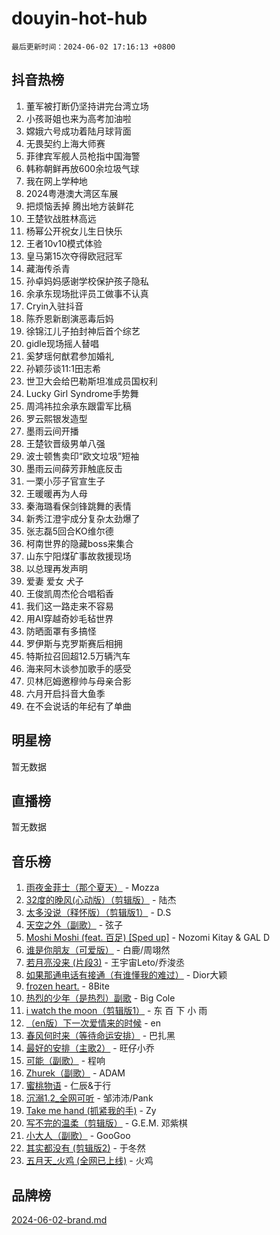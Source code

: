 # douyin-hot-hub

`最后更新时间：2024-06-02 17:16:13 +0800`

## 抖音热榜

1. 董军被打断仍坚持讲完台湾立场
1. 小孩哥姐也来为高考加油啦
1. 嫦娥六号成功着陆月球背面
1. 无畏契约上海大师赛
1. 菲律宾军舰人员枪指中国海警
1. 韩称朝鲜再放600余垃圾气球
1. 我在网上学种地
1. 2024粤港澳大湾区车展
1. 把烦恼丢掉 腾出地方装鲜花
1. 王楚钦战胜林高远
1. 杨幂公开祝女儿生日快乐
1. 王者10v10模式体验
1. 皇马第15次夺得欧冠冠军
1. 藏海传杀青
1. 孙卓妈妈感谢学校保护孩子隐私
1. 余承东现场批评员工做事不认真
1. Cryin入驻抖音
1. 陈乔恩新剧演恶毒后妈
1. 徐锦江儿子拍封神后首个综艺
1. gidle现场摇人替唱
1. 奚梦瑶何猷君参加婚礼
1. 孙颖莎谈11:1田志希
1. 世卫大会给巴勒斯坦准成员国权利
1. Lucky Girl Syndrome手势舞
1. 周鸿祎拉余承东跟雷军比稿
1. 罗云熙银发造型
1. 墨雨云间开播
1. 王楚钦晋级男单八强
1. 波士顿售卖印“欧文垃圾”短袖
1. 墨雨云间薛芳菲触底反击
1. 一栗小莎子官宣生子
1. 王暖暖再为人母
1. 秦海璐看保剑锋跳舞的表情
1. 新秀江澄宇成分复杂太劲爆了
1. 张志磊5回合KO维尔德
1. 柯南世界的隐藏boss来集合
1. 山东宁阳煤矿事故救援现场
1. 以总理再发声明
1. 爱妻 爱女 犬子
1. 王俊凯周杰伦合唱稻香
1. 我们这一路走来不容易
1. 用AI穿越奇妙毛毡世界
1. 防晒面罩有多搞怪
1. 罗伊斯与克罗斯赛后相拥
1. 特斯拉召回超12.5万辆汽车
1. 海来阿木谈参加歌手的感受
1. 贝林厄姆邀穆帅与母亲合影
1. 六月开启抖音大鱼季
1. 在不会说话的年纪有了单曲

## 明星榜

暂无数据

## 直播榜

暂无数据

## 音乐榜

1. [雨夜金菲士（那个夏天）](https://sf5-hl-cdn-tos.douyinstatic.com/obj/tos-cn-ve-2774/osPmPLDWQBBE2Z6bftCgYwkFaF4pEYEneXaZQs) - Mozza
1. [32度的晚风(心动版）（剪辑版）](https://sf6-cdn-tos.douyinstatic.com/obj/tos-cn-ve-2774/owNyabsyWdzUulxhoJfK8IBXgp0UMQAHpvGh2B) - 陆杰
1. [太多没说（释怀版）（剪辑版1）](https://sf6-cdn-tos.douyinstatic.com/obj/tos-cn-ve-2774/oEbKIiDC0BA8CJOQHYA6aeCVYeHgckHdntZSDj) - D.S
1. [天空之外（副歌）](https://sf27-cdn-tos.douyinstatic.com/obj/tos-cn-ve-2774/oAYn0BTp8jS8iSyZSHMUWAikyvAWI1c7aiJTr) - 弦子
1. [Moshi Moshi (feat. 百足) [Sped up]](https://sf5-hl-cdn-tos.douyinstatic.com/obj/tos-cn-ve-2774/ocCPFQcXJLeroaIdQLIGAoeeYM3OAUYGDguHXz) - Nozomi Kitay & GAL D
1. [谁是你朋友（可爱版）](https://sf3-cdn-tos.douyinstatic.com/obj/tos-cn-ve-2774/owKjggBwGZexYCjVAIeEFURf1LJTjMDaK6AzKN) - 白鹿/周翊然
1. [若月亮没来 (片段3)](https://sf3-cdn-tos.douyinstatic.com/obj/tos-cn-ve-2774/okfyEUsGW1B1ovJi5JiN9IjvAT2lMwA054GoEB) - 王宇宙Leto/乔浚丞
1. [如果那通电话有接通（有谁懂我的难过）](https://sf3-cdn-tos.douyinstatic.com/obj/tos-cn-ve-2774/ocJeJKhUhAJG8EYZiEFfGFAPkD3beMQ5mwDv1e) - Dior大颖
1. [frozen heart.](https://sf3-cdn-tos.douyinstatic.com/obj/tos-cn-ve-2774/oIIWJfyjIACZA9zQMtnJ6hQQhFC4vhCupoRBsO) - 8Bite
1. [热烈的少年（是热烈）副歌](https://sf6-cdn-tos.douyinstatic.com/obj/tos-cn-ve-2774/owVNI0CLDAUMtSz6TEYvfFBFL4UDFFhLfgK8fa) - Big Cole
1. [i watch the moon（剪辑版1）](https://sf5-hl-cdn-tos.douyinstatic.com/obj/tos-cn-ve-2774/o0I9mSChzHZANMJIEBfkCQzzg6N5WAcVtqft9P) - 东 百 下 小 雨
1. [（en版）下一次爱情来的时候](https://sf3-cdn-tos.douyinstatic.com/obj/tos-cn-ve-2774/owZIscFWHUMFAbrAisiax4ioKVNAKH9jYvbBk) - en
1. [春风何时来（等待命运安排）](https://sf5-hl-cdn-tos.douyinstatic.com/obj/tos-cn-ve-2774/oICBNbD3gelMfB4WgiD1KI2jQtXZE2FgHLwtsl) - 巴扎黑
1. [最好的安排（主歌2）](https://sf5-hl-cdn-tos.douyinstatic.com/obj/tos-cn-ve-2774/oMMZX1DuHpMwgoDztBmZswgQnbCeeANZxBHkFY) - 旺仔小乔
1. [可能（副歌）](https://sf3-cdn-tos.douyinstatic.com/obj/tos-cn-ve-2774/cde1731888894259b333569393c2fb51) - 程响
1. [Zhurek（副歌）](https://sf3-cdn-tos.douyinstatic.com/obj/tos-cn-ve-2774/ooQm8FBZQDlf0btEYgVpCcSCQfrdJGBEKZYBGS) - ADAM
1. [蜜桃物语](https://sf5-hl-cdn-tos.douyinstatic.com/obj/tos-cn-ve-2774/oIhOSCZtIACtYU4XQkngiW9kCBfVD1Fz9IYeqL) - 仁辰&于行
1. [沉溺1.2_全网可听](https://sf27-cdn-tos.douyinstatic.com/obj/tos-cn-ve-2774/ok2QoiBqsWAX9McZmWiI9gAB0EzwD4Xj6yfmtH) - 邹沛沛/Pank
1. [Take me hand (抓紧我的手)](https://sf5-hl-cdn-tos.douyinstatic.com/obj/tos-cn-ve-2774/os8GB2fDQQmJZTmtomg0gHX5fBACiEgcFgEKYg) - Zy
1. [写不完的温柔（剪辑版）](https://sf5-hl-cdn-tos.douyinstatic.com/obj/tos-cn-ve-2774/oYBzzZQJ233GfwkemJJffAIWgeIYrjZfWhHTcG) - G.E.M. 邓紫棋
1. [小大人（副歌）](https://sf3-cdn-tos.douyinstatic.com/obj/tos-cn-ve-2774/oIhaDwehWhLFsVIG7QIICLLazDNGJAGg5geeb4) - GooGoo
1. [其实都没有 (剪辑版2)](https://sf5-hl-cdn-tos.douyinstatic.com/obj/tos-cn-ve-2774/oEBNQenHZtBhxYjGgUDQk0BCHTigQafgFlbQ7k) - 于冬然
1. [五月天_火鸡 (全网已上线)](https://sf5-hl-cdn-tos.douyinstatic.com/obj/tos-cn-ve-2774/oEtOMSQZstjlJ4nfBEgeqN29IbWjkmDBrFtF2C) - 火鸡

## 品牌榜

[2024-06-02-brand.md](2024-06-02-brand.md)

